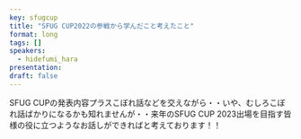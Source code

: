 ```yaml
---
key: sfugcup
title: "SFUG CUP2022の参戦から学んだこと考えたこと"
format: long
tags: []
speakers:
  - hidefumi_hara
presentation: 
draft: false
---
```

SFUG CUPの発表内容プラスこぼれ話などを交えながら・・いや、むしろこぼれ話ばかりになるかも知れませんが・・来年のSFUG CUP 2023出場を目指す皆様の役に立つようなお話しができればと考えております！！